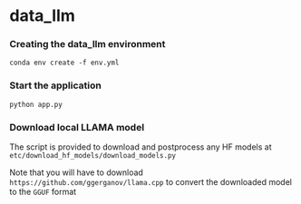 # data_llm


### Creating the data_llm environment
```
conda env create -f env.yml
```

### Start the application
```
python app.py
```

### Download local LLAMA model
The script is provided to download and postprocess any HF models at ``etc/download_hf_models/download_models.py``

Note that you will have to download ``https://github.com/ggerganov/llama.cpp`` to convert the downloaded model to the `GGUF` format